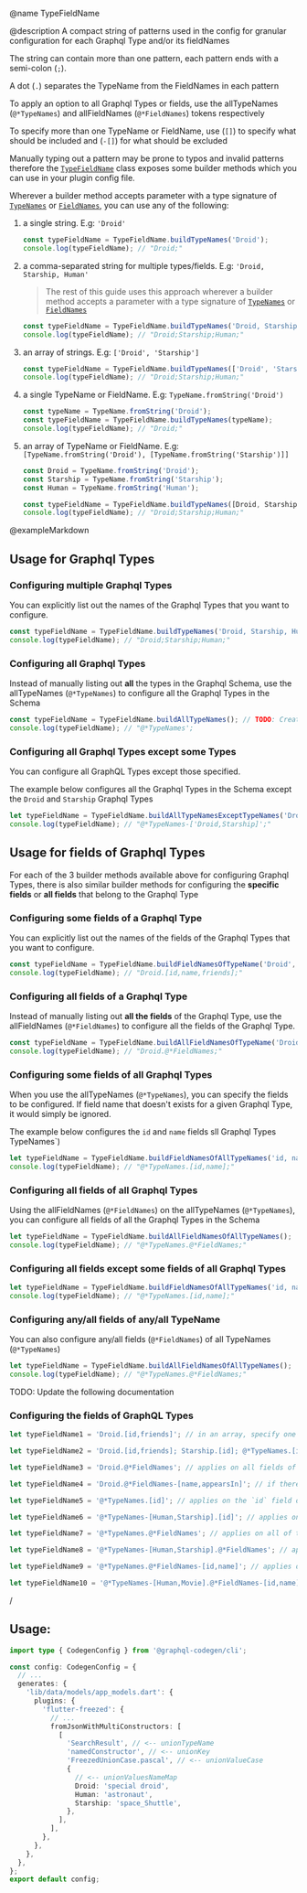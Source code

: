 @name TypeFieldName

@description A compact string of patterns used in the config for granular configuration for each Graphql Type and/or its fieldNames

The string can contain more than one pattern, each pattern ends with a semi-colon (`;`).

A dot (`.`) separates the TypeName from the FieldNames in each pattern

To apply an option to all Graphql Types or fields, use the allTypeNames (`@*TypeNames`) and allFieldNames (`@*FieldNames`) tokens respectively

To specify more than one TypeName or FieldName, use (`[]`) to specify what should be included and (`-[]`) for what should be excluded

Manually typing out a pattern may be prone to typos and invalid patterns therefore the [`TypeFieldName`]() class exposes some builder methods which you can use in your plugin config file.

Wherever a builder method accepts parameter with a type signature of [`TypeNames`]() or [`FieldNames`](), you can use any of the following:

1.  a single string. E.g: `'Droid'`

    ```ts
    const typeFieldName = TypeFieldName.buildTypeNames('Droid');
    console.log(typeFieldName); // "Droid;"
    ```

2.  a comma-separated string for multiple types/fields. E.g: `'Droid, Starship, Human'`

    > The rest of this guide uses this approach wherever a builder method accepts a parameter with a type signature of [`TypeNames`]() or [`FieldNames`]()

    ```ts
    const typeFieldName = TypeFieldName.buildTypeNames('Droid, Starship, Human');
    console.log(typeFieldName); // "Droid;Starship;Human;"
    ```

3.  an array of strings. E.g: `['Droid', 'Starship']`

    ```ts
    const typeFieldName = TypeFieldName.buildTypeNames(['Droid', 'Starship', 'Human']);
    console.log(typeFieldName); // "Droid;Starship;Human;"
    ```

4.  a single TypeName or FieldName. E.g: `TypeName.fromString('Droid')`

    ```ts
    const typeName = TypeName.fromString('Droid');
    const typeFieldName = TypeFieldName.buildTypeNames(typeName);
    console.log(typeFieldName); // "Droid;"
    ```

5.  an array of TypeName or FieldName. E.g: `[TypeName.fromString('Droid'), [TypeName.fromString('Starship')]]`

    ```ts
    const Droid = TypeName.fromString('Droid');
    const Starship = TypeName.fromString('Starship');
    const Human = TypeName.fromString('Human');

    const typeFieldName = TypeFieldName.buildTypeNames([Droid, Starship, Human]);
    console.log(typeFieldName); // "Droid;Starship;Human;"
    ```

@exampleMarkdown

## Usage for Graphql Types

### Configuring multiple Graphql Types

You can explicitly list out the names of the Graphql Types that you want to configure.

```ts
const typeFieldName = TypeFieldName.buildTypeNames('Droid, Starship, Human');
console.log(typeFieldName); // "Droid;Starship;Human;"
```

### Configuring all Graphql Types

Instead of manually listing out **all** the types in the Graphql Schema, use the allTypeNames (`@*TypeNames`) to configure all the Graphql Types in the Schema

```ts
const typeFieldName = TypeFieldName.buildAllTypeNames(); // TODO: Create this builder
console.log(typeFieldName); // "@*TypeNames';
```

### Configuring all Graphql Types except some Types

You can configure all GraphQL Types except those specified.

The example below configures all the Graphql Types in the Schema except the `Droid` and `Starship` Graphql Types

```ts
let typeFieldName = TypeFieldName.buildAllTypeNamesExceptTypeNames('Droid, Starship');
console.log(typeFieldName); // "@*TypeNames-['Droid,Starship]';"
```

## Usage for fields of Graphql Types

For each of the 3 builder methods available above for configuring Graphql Types, there is also similar builder methods for configuring the **specific fields** or **all fields** that belong to the Graphql Type

### Configuring some fields of a Graphql Type

You can explicitly list out the names of the fields of the Graphql Types that you want to configure.

```ts
const typeFieldName = TypeFieldName.buildFieldNamesOfTypeName('Droid', 'id, name, friends');
console.log(typeFieldName); // "Droid.[id,name,friends];"
```

### Configuring all fields of a Graphql Type

Instead of manually listing out **all the fields** of the Graphql Type, use the allFieldNames (`@*FieldNames`) to configure all the fields of the Graphql Type.

```ts
const typeFieldName = TypeFieldName.buildAllFieldNamesOfTypeName('Droid');
console.log(typeFieldName); // "Droid.@*FieldNames;"
```

### Configuring some fields of all Graphql Types

When you use the allTypeNames (`@*TypeNames`), you can specify the fields to be configured. If field name that doesn't exists for a given Graphql Type, it would simply be ignored.

The example below configures the `id` and `name` fields sll Graphql Types TypeNames`)

```ts
let typeFieldName = TypeFieldName.buildFieldNamesOfAllTypeNames('id, name');
console.log(typeFieldName); // "@*TypeNames.[id,name];"
```

### Configuring all fields of all Graphql Types

Using the allFieldNames (`@*FieldNames`) on the allTypeNames (`@*TypeNames`), you can configure all fields of all the Graphql Types in the Schema

```ts
let typeFieldName = TypeFieldName.buildAllFieldNamesOfAllTypeNames();
console.log(typeFieldName); // "@*TypeNames.@*FieldNames;"
```

### Configuring all fields except some fields of all Graphql Types

```ts
let typeFieldName = TypeFieldName.buildFieldNamesOfAllTypeNames('id, name');
console.log(typeFieldName); // "@*TypeNames.[id,name];"
```

### Configuring any/all fields of any/all TypeName

You can also configure any/all fields (`@*FieldNames`) of all TypeNames (`@*TypeNames`)

```ts
let typeFieldName = TypeFieldName.buildAllFieldNamesOfAllTypeNames();
console.log(typeFieldName); // "@*TypeNames.@*FieldNames;"
```

TODO: Update the following documentation

### Configuring the fields of GraphQL Types

```ts
let typeFieldName1 = 'Droid.[id,friends]'; // in an array, specify one or more fields for that GraphQL Type. This example applies on the `id` and `friends` fields of the Droid GraphQL Type

let typeFieldName2 = 'Droid.[id,friends]; Starship.[id]; @*TypeNames.[id];'; // same as `typeFieldName1` but for multiple patterns

let typeFieldName3 = 'Droid.@*FieldNames'; // applies on all fields of the Droid GraphQL Type

let typeFieldName4 = 'Droid.@*FieldNames-[name,appearsIn]'; // if there are many fields to be specified, use this to specify those to be*excluded**. This example applies on all of the fields of the Droid GraphQL Type except the `name` and `appearsIn` fields

let typeFieldName5 = '@*TypeNames.[id]'; // applies on the `id` field of any GraphQL Types

let typeFieldName6 = '@*TypeNames-[Human,Starship].[id]'; // applies on the `id` field of any GraphQL Types except the `Human` and `Starship` types

let typeFieldName7 = '@*TypeNames.@*FieldNames'; // applies on all of the fields of the GraphQL Types

let typeFieldName8 = '@*TypeNames-[Human,Starship].@*FieldNames'; // applies on all of the fields of the GraphQL Types except the `Human` and `Starship` types

let typeFieldName9 = '@*TypeNames.@*FieldNames-[id,name]'; // applies on all of the fields of the GraphQL Types except the `id` and `name` fields

let typeFieldName10 = '@*TypeNames-[Human,Movie].@*FieldNames-[id,name]'; // applies on all of the fields of the GraphQL Types except the `Human` and `Starship` types and the `id` and `name` fields
```

/

## Usage:

```ts filename='codegen.ts'
import type { CodegenConfig } from '@graphql-codegen/cli';

const config: CodegenConfig = {
  // ...
  generates: {
    'lib/data/models/app_models.dart': {
      plugins: {
        'flutter-freezed': {
          // ...
          fromJsonWithMultiConstructors: [
            [
              'SearchResult', // <-- unionTypeName
              'namedConstructor', // <-- unionKey
              'FreezedUnionCase.pascal', // <-- unionValueCase
              {
                // <-- unionValuesNameMap
                Droid: 'special droid',
                Human: 'astronaut',
                Starship: 'space_Shuttle',
              },
            ],
          ],
        },
      },
    },
  },
};
export default config;
```
